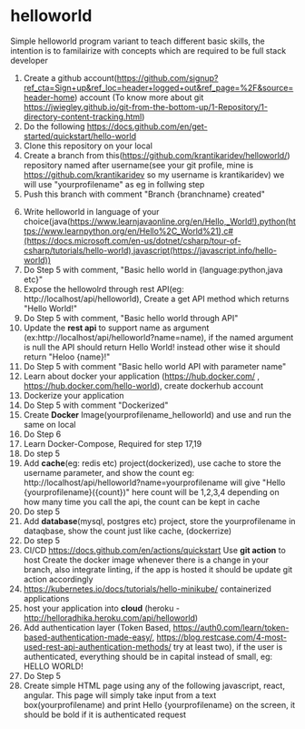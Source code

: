 # helloworld

Simple helloworld program variant to teach different basic skills, the intention is to familairize with concepts which are required to be full stack developer

1. Create a github account(https://github.com/signup?ref_cta=Sign+up&ref_loc=header+logged+out&ref_page=%2F&source=header-home) account (To know more about git https://jwiegley.github.io/git-from-the-bottom-up/1-Repository/1-directory-content-tracking.html)
2. Do the following https://docs.github.com/en/get-started/quickstart/hello-world
3. Clone this repository on your local
4. Create a branch from this(https://github.com/krantikaridev/helloworld/) repository named after username(see your git profile, mine is https://github.com/krantikaridev so my username is krantikaridev) we will use "yourprofilename" as eg in follwing step 
5. Push this branch with comment "Branch {branchname} created"
<!-- Branch megha6319 created-->
6. Write helloworld in language of your choice(java(https://www.learnjavaonline.org/en/Hello,_World!),python(https://www.learnpython.org/en/Hello%2C_World%21),c#(https://docs.microsoft.com/en-us/dotnet/csharp/tour-of-csharp/tutorials/hello-world),javascript(https://javascript.info/hello-world))
7. Do Step 5 with comment, "Basic hello world in {language:python,java etc}" 
8. Expose the hellowolrd through rest API(eg: http://localhost/api/helloworld), Create a get API method which returns "Hello World!"
9. Do Step 5 with comment, "Basic hello world through API"
10. Update the **rest api** to support name as argument (ex:http://localhost/api/helloworld?name=name), if the named argument is null the API should return Hello World! instead other wise it should return "Heloo {name}!"
11. Do Step 5 with comment "Basic hello world API with parameter name"
12. Learn about docker your application (https://hub.docker.com/ , https://hub.docker.com/hello-world), create dockerhub account
13. Dockerize your application
14. Do Step 5 with comment "Dockerized"
15. Create **Docker** Image(yourprofilename_helloworld) and use and run the same on local
16. Do Step 6
17. Learn Docker-Compose, Required for step 17,19
18. Do step 5
19. Add **cache**(eg: redis  etc) project(dockerized), use cache to store the username parameter, and show the count eg: http://localhost/api/helloworld?name=yourprofilename will give "Hello {yourprofilename}({count})" here count will be 1,2,3,4 depending on how many time you call the api, the count can be kept in cache
20. Do step 5
21. Add **database**(mysql, postgres etc) project, store the yourprofilename in dataqbase, show the count just like cache, (dockerrize)
22. Do step 5
23. CI/CD https://docs.github.com/en/actions/quickstart Use **git action** to host Create the docker image whenever there is a change in your branch, also integrate linting, if the app is hosted it should be update git action accordingly
24. https://kubernetes.io/docs/tutorials/hello-minikube/  containerized applications
25. host your application into **cloud** (heroku - http://helloradhika.heroku.com/api/helloworld)
26. Add authentication layer (Token Based, https://auth0.com/learn/token-based-authentication-made-easy/, https://blog.restcase.com/4-most-used-rest-api-authentication-methods/ try at least two), if the user is authenticated, everything should be in capital instead of small, eg: HELLO WORLD!
27. Do Step 5
28. Create simple HTML page using any of the following javascript, react, angular. This page will simply take input from a text box(yourprofilename) and print Hello {yourprofilename} on the screen, it should be bold if it is authenticated request
